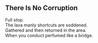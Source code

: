 There Is No Corruption
----------------------
Full stop.  
The lava manly shortcuts are soddened.  
Gathered and then returned in the area.  
When you conduct perfumed like a bridge.  
